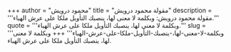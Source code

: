 +++
author = "محمود درويش"
title = "مقولة محمود درويش"
description = '''مقولة محمود درويش: وبكلمة لا معنى لها، ينصبك التأويل ملكا على عرش الهباء.'''
quote = '''وبكلمة لا معنى لها، ينصبك التأويل ملكا على عرش الهباء.'''
slug = '''وبكلمة-لا-معنى-لها،-ينصبك-التأويل-ملكا-على-عرش-الهباء'''
+++
وبكلمة لا معنى لها، ينصبك التأويل ملكا على عرش الهباء.
